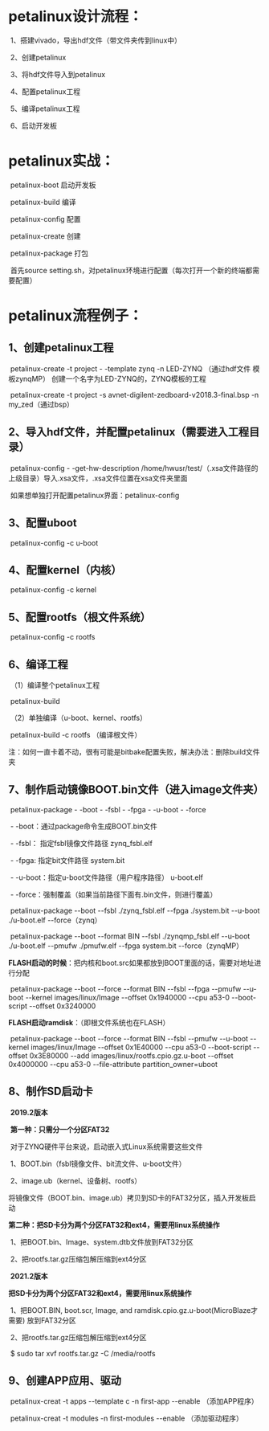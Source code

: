 # petalinux设计流程：

​	1、搭建vivado，导出hdf文件（带文件夹传到linux中）

​	2、创建petalinux

​	3、将hdf文件导入到petalinux

​	4、配置petalinux工程

​	5、编译petalinux工程

​	6、启动开发板

# petalinux实战：

​	petalinux-boot 启动开发板

​	petalinux-build 编译

​	petalinux-config 配置

​	petalinux-create 创建

​	petalinux-package 打包

​	首先source setting.sh，对petalinux环境进行配置（每次打开一个新的终端都需要配置）

# petalinux流程例子：

## 	1、创建petalinux工程

​			petalinux-create -t project - -template zynq -n LED-ZYNQ （通过hdf文件 模板zynqMP）  创建一个名字为LED-ZYNQ的，ZYNQ模板的工程

​			petalinux-create -t project -s avnet-digilent-zedboard-v2018.3-final.bsp -n my_zed（通过bsp）



## 	2、导入hdf文件，并配置petalinux（需要进入工程目录）

​			petalinux-config - -get-hw-description /home/hwusr/test/（.xsa文件路径的上级目录）导入.xsa文件，.xsa文件位置在xsa文件夹里面

​			如果想单独打开配置petalinux界面：petalinux-config



## 	3、配置uboot

​			petalinux-config -c u-boot



## 	4、配置kernel（内核）

​			petalinux-config -c kernel



## 	5、配置rootfs（根文件系统）

​			petalinux-config -c rootfs



## 	6、编译工程

​		（1）编译整个petalinux工程

​			petalinux-build

​		（2）单独编译（u-boot、kernel、rootfs）

​			petalinux-build -c rootfs （编译根文件）

​		注：如何一直卡着不动，很有可能是bitbake配置失败，解决办法：删除build文件夹



## 	7、制作启动镜像BOOT.bin文件（进入image文件夹）

​		petalinux-package - -boot - -fsbl - -fpga - -u-boot - -force

​			\- -boot：通过package命令生成BOOT.bin文件

​			\- -fsbl： 指定fsbl镜像文件路径 zynq_fsbl.elf

​			\- -fpga: 指定bit文件路径 system.bit

​			\- -u-boot：指定u-boot文件路径（用户程序路径） u-boot.elf

​			\- -force：强制覆盖（如果当前路径下面有.bin文件，则进行覆盖）



​		petalinux-package --boot --fsbl ./zynq_fsbl.elf --fpga ./system.bit --u-boot ./u-boot.elf --force（zynq）

​		petalinux-package --boot --format BIN --fsbl ./zynqmp_fsbl.elf --u-boot ./u-boot.elf --pmufw ./pmufw.elf --fpga system.bit --force（zynqMP）



**FLASH启动的时候**：把内核和boot.src如果都放到BOOT里面的话，需要对地址进行分配

​		petalinux-package --boot --force --format BIN --fsbl --fpga --pmufw --u-boot --kernel images/linux/Image --offset 0x1940000 --cpu a53-0 --boot-script --offset 0x3240000

**FLASH启动ramdisk**：（即根文件系统也在FLASH）

​		petalinux-package --boot --force --format BIN --fsbl --pmufw --u-boot --kernel images/linux/Image --offset 0x1E40000 --cpu a53-0 --boot-script --offset 0x3E80000 --add images/linux/rootfs.cpio.gz.u-boot --offset 0x4000000 --cpu a53-0 --file-attribute partition_owner=uboot



## 	8、制作SD启动卡

​		**2019.2版本**

​			**第一种：只需分一个分区FAT32**

​				对于ZYNQ硬件平台来说，启动嵌入式Linux系统需要这些文件

​				1、BOOT.bin（fsbl镜像文件、bit流文件、u-boot文件）

​				2、image.ub（kernel、设备树、rootfs）

​				将镜像文件（BOOT.bin、image.ub）拷贝到SD卡的FAT32分区，插入开发板启动

​		**第二种：把SD卡分为两个分区FAT32和ext4，需要用linux系统操作**

​				1、把BOOT.bin、Image、system.dtb文件放到FAT32分区

​				2、把rootfs.tar.gz压缩包解压缩到ext4分区

​		**2021.2版本**

​			**把SD卡分为两个分区FAT32和ext4，需要用linux系统操作**

​				1、把BOOT.BIN, boot.scr, Image, and ramdisk.cpio.gz.u-boot(MicroBlaze才需要) 放到FAT32分区		

​				2、把rootfs.tar.gz压缩包解压缩到ext4分区

​					\$ sudo tar xvf rootfs.tar.gz -C /media/rootfs



## 	9、创建APP应用、驱动

​			petalinux-creat -t apps --template c -n first-app --enable （添加APP程序）

​			petalinux-creat -t modules -n first-modules --enable （添加驱动程序）
